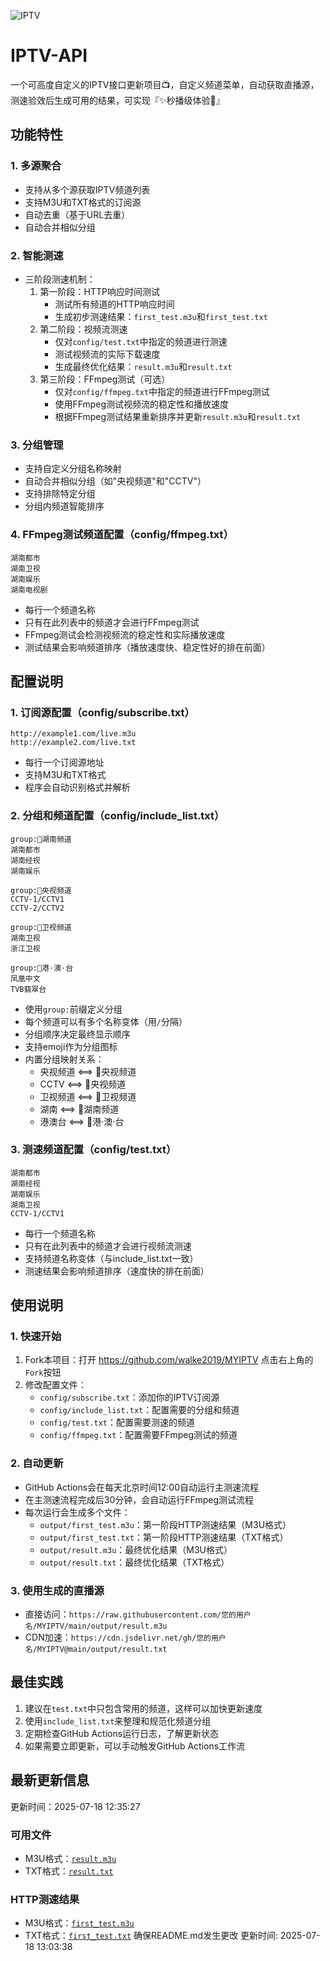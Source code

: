 ![IPTV](https://socialify.git.ci/walke2019/MYIPTV/image?description=1&descriptionEditable=IPTV%20%E7%9B%B4%E6%92%AD%E6%BA%90&forks=1&language=1&name=1&owner=1&pattern=Circuit%20Board&stargazers=1&theme=Auto)

# IPTV-API

一个可高度自定义的IPTV接口更新项目📺，自定义频道菜单，自动获取直播源，测速验效后生成可用的结果，可实现『✨秒播级体验🚀』

## 功能特性

### 1. 多源聚合
- 支持从多个源获取IPTV频道列表
- 支持M3U和TXT格式的订阅源
- 自动去重（基于URL去重）
- 自动合并相似分组

### 2. 智能测速
- 三阶段测速机制：
  1. 第一阶段：HTTP响应时间测试
     - 测试所有频道的HTTP响应时间
     - 生成初步测速结果：`first_test.m3u`和`first_test.txt`
  2. 第二阶段：视频流测速
     - 仅对`config/test.txt`中指定的频道进行测速
     - 测试视频流的实际下载速度
     - 生成最终优化结果：`result.m3u`和`result.txt`
  3. 第三阶段：FFmpeg测试（可选）
     - 仅对`config/ffmpeg.txt`中指定的频道进行FFmpeg测试
     - 使用FFmpeg测试视频流的稳定性和播放速度
     - 根据FFmpeg测试结果重新排序并更新`result.m3u`和`result.txt`

### 3. 分组管理
- 支持自定义分组名称映射
- 自动合并相似分组（如"央视频道"和"CCTV"）
- 支持排除特定分组
- 分组内频道智能排序

### 4. FFmpeg测试频道配置（config/ffmpeg.txt）
```
湖南都市
湖南卫视
湖南娱乐
湖南电视剧
```
- 每行一个频道名称
- 只有在此列表中的频道才会进行FFmpeg测试
- FFmpeg测试会检测视频流的稳定性和实际播放速度
- 测试结果会影响频道排序（播放速度快、稳定性好的排在前面）

## 配置说明

### 1. 订阅源配置（config/subscribe.txt）
```
http://example1.com/live.m3u
http://example2.com/live.txt
```
- 每行一个订阅源地址
- 支持M3U和TXT格式
- 程序会自动识别格式并解析

### 2. 分组和频道配置（config/include_list.txt）
```
group:🍄湖南频道
湖南都市
湖南经视
湖南娱乐

group:🍓央视频道
CCTV-1/CCTV1
CCTV-2/CCTV2

group:🐧卫视频道
湖南卫视
浙江卫视

group:🦄️港·澳·台
凤凰中文
TVB翡翠台
```
- 使用`group:`前缀定义分组
- 每个频道可以有多个名称变体（用`/`分隔）
- 分组顺序决定最终显示顺序
- 支持emoji作为分组图标
- 内置分组映射关系：
  - 央视频道 ⟺ 🍓央视频道
  - CCTV ⟺ 🍓央视频道
  - 卫视频道 ⟺ 🐧卫视频道
  - 湖南 ⟺ 🍄湖南频道
  - 港澳台 ⟺ 🦄️港·澳·台

### 3. 测速频道配置（config/test.txt）
```
湖南都市
湖南经视
湖南娱乐
湖南卫视
CCTV-1/CCTV1
```
- 每行一个频道名称
- 只有在此列表中的频道才会进行视频流测速
- 支持频道名称变体（与include_list.txt一致）
- 测速结果会影响频道排序（速度快的排在前面）

## 使用说明

### 1. 快速开始
1. Fork本项目：打开 https://github.com/walke2019/MYIPTV 点击右上角的`Fork`按钮
2. 修改配置文件：
   - `config/subscribe.txt`：添加你的IPTV订阅源
   - `config/include_list.txt`：配置需要的分组和频道
   - `config/test.txt`：配置需要测速的频道
   - `config/ffmpeg.txt`：配置需要FFmpeg测试的频道

### 2. 自动更新
- GitHub Actions会在每天北京时间12:00自动运行主测速流程
- 在主测速流程完成后30分钟，会自动运行FFmpeg测试流程
- 每次运行会生成多个文件：
  - `output/first_test.m3u`：第一阶段HTTP测速结果（M3U格式）
  - `output/first_test.txt`：第一阶段HTTP测速结果（TXT格式）
  - `output/result.m3u`：最终优化结果（M3U格式）
  - `output/result.txt`：最终优化结果（TXT格式）

### 3. 使用生成的直播源
- 直接访问：`https://raw.githubusercontent.com/您的用户名/MYIPTV/main/output/result.m3u`
- CDN加速：`https://cdn.jsdelivr.net/gh/您的用户名/MYIPTV@main/output/result.txt`

## 最佳实践
1. 建议在`test.txt`中只包含常用的频道，这样可以加快更新速度
2. 使用`include_list.txt`来整理和规范化频道分组
3. 定期检查GitHub Actions运行日志，了解更新状态
4. 如果需要立即更新，可以手动触发GitHub Actions工作流









































































## 最新更新信息
更新时间：2025-07-18 12:35:27

### 可用文件
- M3U格式：[`result.m3u`](https://raw.githubusercontent.com/walke2019/MYIPTV/main/output/result.m3u)
- TXT格式：[`result.txt`](https://raw.githubusercontent.com/walke2019/MYIPTV/main/output/result.txt)

### HTTP测速结果
- M3U格式：[`first_test.m3u`](https://raw.githubusercontent.com/walke2019/MYIPTV/main/output/first_test.m3u)
- TXT格式：[`first_test.txt`](https://raw.githubusercontent.com/walke2019/MYIPTV/main/output/first_test.txt)
确保README.md发生更改
更新时间: 2025-07-18 13:03:38
